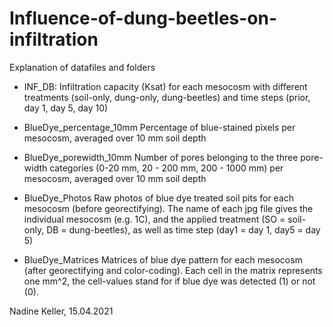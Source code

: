 # Influence-of-dung-beetles-on-infiltration


Explanation of datafiles and folders

- INF_DB:
Infiltration capacity (Ksat) for each mesocosm with different treatments (soil-only, dung-only, dung-beetles) and time steps (prior, day 1, day 5, day 10)

- BlueDye_percentage_10mm
Percentage of blue-stained pixels per mesocosm, averaged over 10 mm soil depth

- BlueDye_porewidth_10mm
Number of pores belonging to the three pore-width categories (0-20 mm, 20 - 200 mm, 200 - 1000 mm) per mesocosm, averaged over 10 mm soil depth

 - BlueDye_Photos
Raw photos of blue dye treated soil pits for each mesocosm (before georectifying). The name of each jpg file gives the individual mesocosm (e.g. 1C), and the applied treatment (SO = soil-only, DB = dung-beetles), as well as time step (day1 = day 1, day5 = day 5)

- BlueDye_Matrices
Matrices of blue dye pattern for each mesocosm (after georectifying and color-coding). Each cell in the matrix represents one mm^2, the cell-values stand for if blue dye was detected (1) or not (0).


Nadine Keller, 15.04.2021
